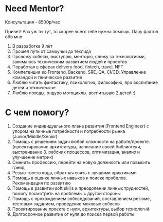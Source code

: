 # Need Mentor?

Консультация - 8500р/час

Привет! Раз уж ты тут, то скорее всего тебе нужна помощь. Пару фактов обо мне

1. В разработке 9 лет
2. Прошел путь от самоучки до техлида
3. Провожу собесы, выступаю, менторю, слежу за технологиями, занимаюсь техническим развитием людей и проектов
4. Поработал в сферах delivery food, fintech, travel, NFT
5. Компетенции во Frontend, Backend, SRE, QA, CI/CD, Управление командой и теническое развитие
6. Люблю читать фантастику, психологию, философию, про воспитание детей и техническое
7. Люблю походы, эндуро мотоциклы, воспитываю 2 детей :)

# С чем помогу?

1. Создание индивидуального плана развития (Frontend Engineer) с упором на личные потребности и потребности рынка (Junior/Middle/Senior)
2. Помощь с решением задач любой сложности на работе/проекте. (проектирование архитектуры, написание своей библиотеки, выстраивание 3. рабочих процессов, оптимизация, анализ и улучшение метрик)
4. Сменить профессию, перейти на новую должность или повысить грейд
5. Ревью твоего кода, обратная связь с лучшими практиками
6. Помощь в оценке личных навыков и поиске пробелов. Рекомендация по развитию
7. Помощь в развитии soft skills и преодолении личных трудностей, помогу посмотреть на проблемы с другой стороны
8. Помощь с прохождением собеседований, составлением резюме, тестовым заданием, проведение моковых собесов
9. Проектирование проекта с нуля, архитектуры, выбор технологий
10. Долгосрочное развитие от нуля до поиска первой работы
